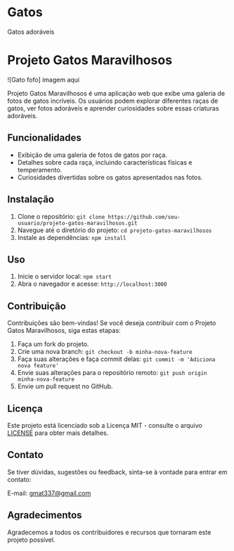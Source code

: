 # Gatos
Gatos adoráveis
# Projeto Gatos Maravilhosos

![Gato fofo] imagem aqui

Projeto Gatos Maravilhosos é uma aplicação web que exibe uma galeria de fotos de gatos incríveis. Os usuários podem explorar diferentes raças de gatos, ver fotos adoráveis e aprender curiosidades sobre essas criaturas adoráveis.

## Funcionalidades

- Exibição de uma galeria de fotos de gatos por raça.
- Detalhes sobre cada raça, incluindo características físicas e temperamento.
- Curiosidades divertidas sobre os gatos apresentados nas fotos.

## Instalação

1. Clone o repositório: `git clone https://github.com/seu-usuario/projeto-gatos-maravilhosos.git`
2. Navegue até o diretório do projeto: `cd projeto-gatos-maravilhosos`
3. Instale as dependências: `npm install`

## Uso

1. Inicie o servidor local: `npm start`
2. Abra o navegador e acesse: `http://localhost:3000`

## Contribuição

Contribuições são bem-vindas! Se você deseja contribuir com o Projeto Gatos Maravilhosos, siga estas etapas:

1. Faça um fork do projeto.
2. Crie uma nova branch: `git checkout -b minha-nova-feature`
3. Faça suas alterações e faça commit delas: `git commit -m 'Adiciona nova feature'`
4. Envie suas alterações para o repositório remoto: `git push origin minha-nova-feature`
5. Envie um pull request no GitHub.

## Licença

Este projeto está licenciado sob a Licença MIT - consulte o arquivo [LICENSE](LICENSE) para obter mais detalhes.

## Contato

Se tiver dúvidas, sugestões ou feedback, sinta-se à vontade para entrar em contato:

E-mail: gmat337@gmail.com

## Agradecimentos

Agradecemos a todos os contribuidores e recursos que tornaram este projeto possível.

